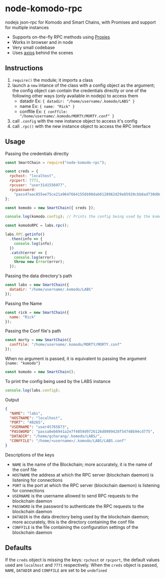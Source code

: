 # node-komodo-rpc

nodejs json-rpc for Komodo and Smart Chains, with Promises and support for multiple instances

- Supports on-the-fly RPC methods using [Proxies](https://developer.mozilla.org/en/docs/Web/JavaScript/Reference/Global_Objects/Proxy)
- Works in browser and in node
- Very small codebase
- Uses [axios](https://github.com/mzabriskie/axios) behind the scenes

## Instructions

1. `require()` the module; it imports a class
2. launch a `new` intance of the class with a config object as the argument; the config object can contain the credentials directly or one of the following other ways (only available in nodejs) to access them
   - datadir Ex: `{ datadir: "/home/username/.komodo/LABS" }`
   - name Ex: `{ name: "Rick" }`
   - conffile Ex: `{ conffile: "/home/username/.komodo/MORTY/MORTY.conf" }`
3. call `.config` with the new instance object to access it's config
4. call `.rpc()` with the new instance object to access the RPC interface

## Usage

Passing the credentials directly

```js
const SmartChain = require("node-komodo-rpc");

const creds = {
  rpchost: "localhost",
  rpcport: 7771,
  rpcuser: "user3141556977",
  rpcpassword:
    "pass47aac855ee75ce21a96476641556b90dab0128962d29e85920cbb8ad730d0e0307"
};

const komodo = new SmartChain({ creds });

console.log(komodo.config); // Prints the config being used by the komodo instance

const komodoRPC = labs.rpc();

labs.RPC.getinfo()
  .then(info => {
    console.log(info);
  })
  .catch(error => {
    console.log(error);
    throw new Error(error);
  });
```

Passing the data directory's path

```js
const labs = new SmartChain({
  datadir: "/home/username/.komodo/LABS"
});
```

Passing the Name

```js
const rick = new SmartChain({
  name: "Rick"
});
```

Passing the Conf file's path

```js
const morty = new SmartChain({
  conffile: "/home/username/.komodo/MORTY/MORTY.conf"
});
```

When no argument is passed, it is equivalent to passing the argument `{name: "komodo"}`

```js
const komodo = new SmartChain();
```

To print the config being used by the LABS instance

```js
console.log(labs.config);
```

Output

```json
{
  "NAME": "labs",
  "HOSTNAME": "localhost",
  "PORT": "40265",
  "USERNAME": "user45765873",
  "PASSWORD": "passa8eb6941a2e7f4059d9726126d8989428f54748b94cd775",
  "DATADIR": "/home/gcharang/.komodo/LABS/",
  "CONFFILE": "/home/<username>/.komodo/LABS/LABS.conf"
}
```

Descriptions of the keys

- `NAME` is the name of the Blockchain; more accurately, it is the name of the conf file
- `HOSTNAME` the address at which the RPC server (blockchain daemon) is listening for connections
- `PORT` is the port at which the RPC server (blockchain daemon) is listening for connections
- `USERNAME` is the username allowed to send RPC requests to the blockchain daemon
- `PASSWORD` is the password to authenticate the RPC requests to the blockchain daemon
- `DATADIR` is the data directory being used by the blockchain daemon; more accurately, this is the directory containing the conf file
- `CONFFILE` is the file containing the configuration settings of the blockchain daemon

## Defaults

If the `creds` object is missing the keys: `rpchost` or `rpcport`, the default values used are `localhost` and `7771` respectively. When the `creds` object is passed, `NAME`, `DATADIR` and `CONFFILE` are set to be `undefined`
